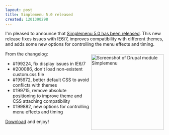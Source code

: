 ```yaml
--- 
layout: post
title: Simplemenu 5.0 released
created: 1201390298
---
```

I'm pleased to announce that <a href="http://drupal.org/project/simplemenu">Simplemenu 5.0 has been released</a>. This new release fixes issues with IE6/7, improves compatibility with different themes, and adds some new options for controlling the menu effects and timing.

<a href="http://www.flickr.com/photos/tedserbinski/2221101791/" title="Screenshot of Drupal module Simplemenu by m3avrck, on Flickr"><img src="http://farm3.static.flickr.com/2054/2221101791_898d271c41_m.jpg" width="231" height="240" alt="Screenshot of Drupal module Simplemenu" align="right" vspace="10" /></a>

From the changelog: 

* #199224, fix display issues in IE6/7 
* #200086, don't load non-existent custom.css file
* #195972, better default CSS to avoid conflicts with themes
* #199715, remove absolute positioning to improve theme and CSS attaching compatibility
* #199882, new options for controlling menu effects and timing

<a href="http://ftp.drupal.org/files/projects/simplemenu-5.x-5.0.tar.gz">Download</a> and enjoy!

<!--break-->


